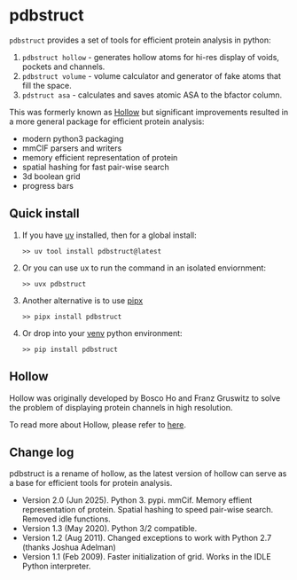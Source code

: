 
  # pdbstruct

`pdbstruct` provides a set of tools for efficient protein analysis in python:

1. `pdbstruct hollow` - generates hollow atoms for hi-res display of voids, pockets and channels.
2. `pdbstruct volume` - volume calculator and generator of fake atoms that fill the space.
3. `pdstruct asa` - calculates and saves atomic ASA to the bfactor column.

This was formerly known as [Hollow](https://github.com/boscoh/hollow) but significant improvements resulted in a more general package for efficient protein analysis:

- modern python3 packaging
- mmCIF parsers and writers
- memory efficient representation of protein
- spatial hashing for fast pair-wise search
- 3d boolean grid
- progress bars


## Quick install

1. If you have [uv](https://docs.astral.sh/uv/) installed, then for a global install:

       >> uv tool install pdbstruct@latest

2. Or you can use ux to run the command in an isolated enviornment:

       >> uvx pdbstruct

4. Another alternative is to use [pipx](https://github.com/pypa/pipx)

       >> pipx install pdbstruct

5. Or drop into your [venv](https://docs.python.org/3/library/venv.html) python environment:

       >> pip install pdbstruct

  ## Hollow

Hollow was originally developed by Bosco Ho and Franz Gruswitz to solve the problem of displaying protein channels in high resolution. 

To read more about Hollow, please refer to [here](https://boscoh.github.io/hollow/).

  ## Change log

pdbstruct is a rename of hollow, as the latest version of hollow can serve
as a base for efficient tools for protein analysis.

- Version 2.0 (Jun 2025). Python 3. pypi. mmCif. Memory effient
    representation of protein. Spatial hashing to speed pair-wise
    search. Removed idle functions.
- Version 1.3 (May 2020). Python 3/2 compatible.</li>
- Version 1.2 (Aug 2011). Changed exceptions to work with Python 2.7
    (thanks Joshua Adelman)
- Version 1.1 (Feb 2009). Faster initialization of grid. Works in the
    IDLE Python interpreter.

